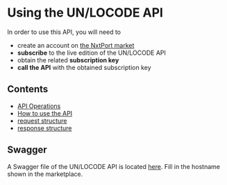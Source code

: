 # Using the UN/LOCODE API

In order to use this API, you will need to 

* create an account on [the NxtPort market](https://market.nxtport.eu)
* **subscribe** to the live edition of the UN/LOCODE API 
* obtain the related **subscription key**
* **call the API** with the obtained subscription key

## Contents
* [API Operations](./operations.md)
* [How to use the API](./howtousetheapi.md)
* [request structure](./requests.md)
* [response structure](./responses.md)

## Swagger

A Swagger file of the UN/LOCODE API is located [here](./unlocode_swagger.json).
Fill in the hostname shown in the marketplace.



